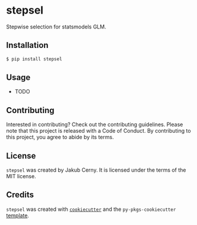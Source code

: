 # stepsel

Stepwise selection for statsmodels GLM.

## Installation

```bash
$ pip install stepsel
```

## Usage

- TODO

## Contributing

Interested in contributing? Check out the contributing guidelines. Please note that this project is released with a Code of Conduct. By contributing to this project, you agree to abide by its terms.

## License

`stepsel` was created by Jakub Cerny. It is licensed under the terms of the MIT license.

## Credits

`stepsel` was created with [`cookiecutter`](https://cookiecutter.readthedocs.io/en/latest/) and the `py-pkgs-cookiecutter` [template](https://github.com/py-pkgs/py-pkgs-cookiecutter).
